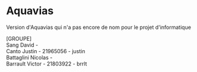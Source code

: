 # Aquavias

Version d'Aquavias qui n'a pas encore de nom pour le projet d'informatique
  
[GROUPE]  
Sang David -   
Canto Justin - 21965056 - justin   
Battaglini Nicolas -   
Barrault Victor - 21803922 - brrlt  
